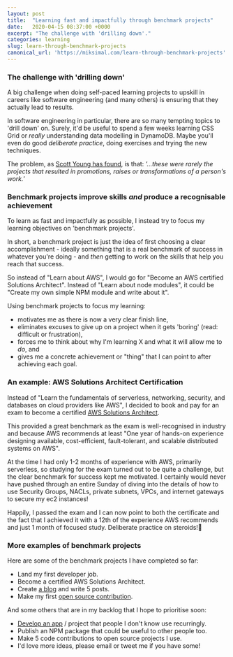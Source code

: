 ```yaml
---
layout: post
title:  "Learning fast and impactfully through benchmark projects"
date:   2020-04-15 08:37:00 +0000
excerpt: "The challenge with 'drilling down'."
categories: learning
slug: learn-through-benchmark-projects
canonical_url: 'https://miksimal.com/learn-through-benchmark-projects'
---
```


### The challenge with 'drilling down'

A big challenge when doing self-paced learning projects to upskill in careers like software engineering (and many others) is ensuring that they actually lead to results.

In software engineering in particular, there are so many tempting topics to 'drill down' on. Surely, it'd be useful to spend a few weeks learning CSS Grid or *really* understanding data modelling in DynamoDB. Maybe you'll even do good *deliberate practice*, doing exercises and trying the new techniques.

The problem, as [Scott Young has found](https://www.scotthyoung.com/blog/2019/11/15/drill-or-benchmark/), is that:
*'...these were rarely the projects that resulted in promotions, raises or transformations of a person's work.'*

### Benchmark projects improve skills *and* produce a recognisable achievement

To learn as fast and impactfully as possible, I instead try to focus my learning objectives on 'benchmark projects'.

In short, a benchmark project is just the idea of first choosing a clear accomplishment - ideally something that is a real benchmark of success in whatever you're doing - and *then* getting to work on the skills that help you reach that success.

So instead of "Learn about AWS", I would go for "Become an AWS certified Solutions Architect". Instead of "Learn about node modules", it could be "Create my own simple NPM module and write about it".


Using benchmark projects to focus my learning:
+ motivates me as there is now a very clear finish line,
+ eliminates excuses to give up on a project when it gets 'boring' (read: difficult or frustration),
+ forces me to think about why I'm learning X and what it will allow me to *do*, and
+ gives me a concrete achievement or "thing" that I can point to after achieving each goal.


### An example: AWS Solutions Architect Certification

Instead of "Learn the fundamentals of serverless, networking, security, and databases on cloud providers like AWS", I decided to book and pay for an exam to become a certified [AWS Solutions Architect](https://aws.amazon.com/certification/certified-solutions-architect-associate/).

This provided a great benchmark as the exam is well-recognised in industry and because AWS recommends at least "One year of hands-on experience designing available, cost-efficient, fault-tolerant, and scalable distributed systems on AWS".

At the time I had only 1-2 months of experience with AWS, primarily serverless, so studying for the exam turned out to be quite a challenge, but the clear benchmark for success kept me motivated. I certainly would never have pushed through an entire Sunday of diving into the details of how to use Security Groups, NACLs, private subnets, VPCs, and internet gateways to secure my ec2 instances!

Happily, I passed the exam and I can now point to both the certificate and the fact that I achieved it with a 12th of the experience AWS recommends and just 1 month of focused study. Deliberate practice on steroids!💪

### More examples of benchmark projects

Here are some of the benchmark projects I have completed so far:

+ Land my first developer job.
+ Become a certified AWS Solutions Architect.
+ Create [a blog](https://miksimal.com/) and write 5 posts.
+ Make my first [open source contribution](https://github.com/AnomalyInnovations/serverless-stack-com/pull/479).

And some others that are in my backlog that I hope to prioritise soon:
+ [Develop an app](https://youtu.be/vcQ-5W9gj5c) / project that people I don't know use recurringly.
+ Publish an NPM package that could be useful to other people too.
+ Make 5 code contributions to open source projects I use.
+ I'd love more ideas, please email or tweet me if you have some!